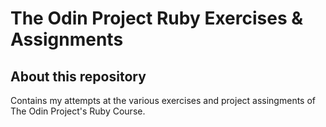 # The Odin Project Ruby Exercises & Assignments

## About this repository

Contains my attempts at the various exercises and project assingments of The Odin Project's Ruby Course.